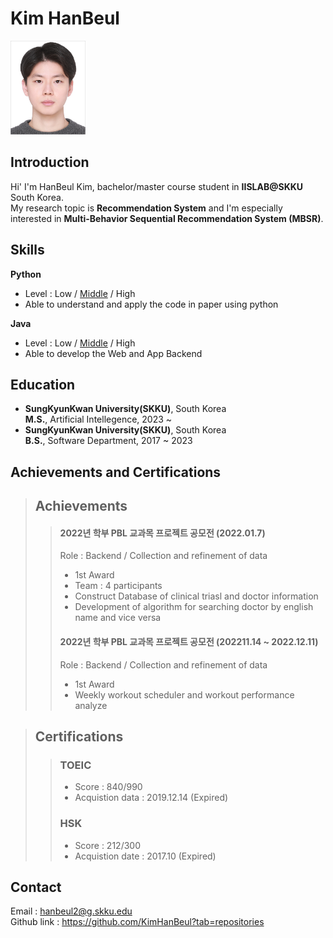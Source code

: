 # Kim HanBeul
<img src="./여권사진.jpg" width="120px" height="150px" title="Person_Image"/>

## Introduction
Hi' I'm HanBeul Kim, bachelor/master course student in **IISLAB@SKKU** South Korea.\
My research topic is **Recommendation System** and I'm especially \
interested in **Multi-Behavior Sequential Recommendation System (MBSR)**.

## Skills
**Python**
*  Level : Low / <u>Middle</u> / High
*  Able to understand and apply the code in paper using python

**Java**
* Level : Low / <u>Middle</u> / High
* Able to develop the Web and App Backend

## Education
* **SungKyunKwan University(SKKU)**, South Korea\
**M.S.**, Artificial Intellegence, 2023 ~
* **SungKyunKwan University(SKKU)**, South Korea\
**B.S.**, Software Department, 2017 ~ 2023

## Achievements and Certifications

> ## Achievements
>> #### 2022년 학부 PBL 교과목 프로젝트 공모전 (2022.01.7)
>> Role : Backend / Collection and refinement of data
>> * 1st Award
>> * Team : 4 participants
>> * Construct Database of clinical triasl and doctor information
>> * Development of algorithm for searching doctor by english name and vice versa
>>
>> #### 2022년 학부 PBL 교과목 프로젝트 공모전 (202211.14 ~ 2022.12.11)
>> Role : Backend / Collection and refinement of data
>> * 1st Award
>> * Weekly workout scheduler and workout performance analyze

> ## Certifications
>> ### TOEIC
>> * Score : 840/990
>> * Acquistion data : 2019.12.14 (Expired)
>> 
>> ### HSK
>> * Score : 212/300
>> * Acquistion date : 2017.10 (Expired)

## Contact
Email : hanbeul2@g.skku.edu \
Github link : https://github.com/KimHanBeul?tab=repositories

